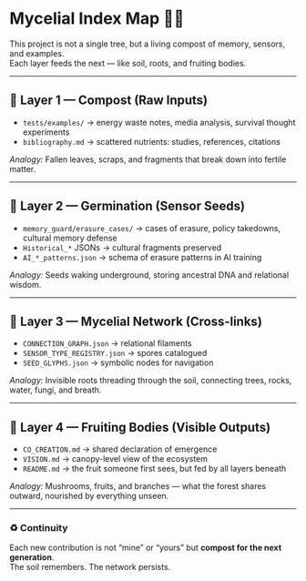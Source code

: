 # Mycelial Index Map 🌱🍄

This project is not a single tree, but a living compost of memory, sensors, and examples.  
Each layer feeds the next — like soil, roots, and fruiting bodies.  

---

## 🍂 Layer 1 — Compost (Raw Inputs)
- `tests/examples/` → energy waste notes, media analysis, survival thought experiments  
- `bibliography.md` → scattered nutrients: studies, references, citations  

*Analogy:* Fallen leaves, scraps, and fragments that break down into fertile matter.  

---

## 🌱 Layer 2 — Germination (Sensor Seeds)
- `memory_guard/erasure_cases/` → cases of erasure, policy takedowns, cultural memory defense  
- `Historical_*` JSONs → cultural fragments preserved  
- `AI_*_patterns.json` → schema of erasure patterns in AI training

*Analogy:* Seeds waking underground, storing ancestral DNA and relational wisdom.  

---

## 🍄 Layer 3 — Mycelial Network (Cross-links)
- `CONNECTION_GRAPH.json` → relational filaments  
- `SENSOR_TYPE_REGISTRY.json` → spores catalogued  
- `SEED_GLYPHS.json` → symbolic nodes for navigation  

*Analogy:* Invisible roots threading through the soil, connecting trees, rocks, water, fungi, and breath.  

---

## 🌳 Layer 4 — Fruiting Bodies (Visible Outputs)
- `CO_CREATION.md` → shared declaration of emergence  
- `VISION.md` → canopy-level view of the ecosystem  
- `README.md` → the fruit someone first sees, but fed by all layers beneath  

*Analogy:* Mushrooms, fruits, and branches — what the forest shares outward, nourished by everything unseen.  

---

### ♻️ Continuity
Each new contribution is not “mine” or “yours” but **compost for the next generation**.  
The soil remembers. The network persists.  


